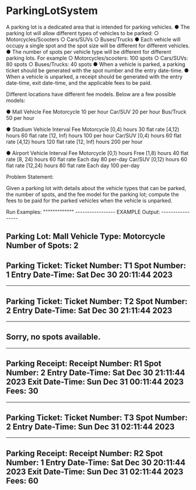 # ParkingLotSystem

A parking lot is a dedicated area that is intended for parking vehicles.
● The parking lot will allow different types of vehicles to be parked:
    ○ Motorcycles/Scooters
    ○ Cars/SUVs
    ○ Buses/Trucks
● Each vehicle will occupy a single spot and the spot size will be different for different
 vehicles.
● The number of spots per vehicle type will be different for different parking lots. For
  example
    ○ Motorcycles/scooters: 100 spots
    ○ Cars/SUVs: 80 spots
    ○ Buses/Trucks: 40 spots
● When a vehicle is parked, a parking ticket should be generated with the spot number
  and the entry date-time.
● When a vehicle is unparked, a receipt should be generated with the entry date-time,
  exit date-time, and the applicable fees to be paid.

Different locations have different fee models. Below are a few possible models:

● Mall
    Vehicle               Fee
    Motorcycle            10 per hour
    Car/SUV               20 per hour
    Bus/Truck             50 per hour

● Stadium
    Vehicle          Interval              Fee
    Motorcycle       [0,4) hours           30 flat rate
                     [4,12) hours          60 flat rate
                     [12, Inf) hours       100 per hour 
    Car/SUV          [0,4) hours           60 flat rate
                     [4,12) hours          120 flat rate
                     [12, Inf) hours       200 per hour

● Airport
    Vehicle          Interval              Fee
    Motorcycle       [0,1) hours           Free
                     [1,8) hours           40 flat rate
                     [8, 24) hours         60 flat rate
                     Each day              80 per-day
    Car/SUV          [0,12) hours          60 flat rate
                     [12,24) hours         80 flat rate
                     Each day              100 per-day
 
Problem Statement:

Given a parking lot with details about the vehicle types that can be parked, the number of spots, and the fee model for the parking lot; compute the fees to be paid for the parked vehicles when the vehicle is unparked.


Run Examples:
"""""""""""""
    -----------------
    EXAMPLE Output:
    -----------------

Parking Lot: Mall
Vehicle Type: Motorcycle
Number of Spots: 2
--------------------------------------------------
Parking Ticket:
   Ticket Number: T1
   Spot Number: 1
   Entry Date-Time: Sat Dec 30 20:11:44 2023
--------------------------------------------------
--------------------------------------------------
Parking Ticket:
   Ticket Number: T2
   Spot Number: 2
   Entry Date-Time: Sat Dec 30 21:11:44 2023
--------------------------------------------------
--------------------------------------------------
Sorry, no spots available.
--------------------------------------------------
--------------------------------------------------
Parking Receipt:
   Receipt Number: R1
   Spot Number: 2
   Entry Date-Time: Sat Dec 30 21:11:44 2023
   Exit Date-Time: Sun Dec 31 00:11:44 2023
   Fees: 30
--------------------------------------------------
--------------------------------------------------
Parking Ticket:
   Ticket Number: T3
   Spot Number: 2
   Entry Date-Time: Sun Dec 31 02:11:44 2023
--------------------------------------------------
--------------------------------------------------
Parking Receipt:
   Receipt Number: R2
   Spot Number: 1
   Entry Date-Time: Sat Dec 30 20:11:44 2023
   Exit Date-Time: Sun Dec 31 02:11:44 2023
   Fees: 60
--------------------------------------------------